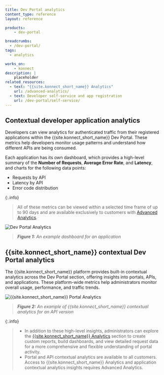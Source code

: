 ```yaml
---
title: Dev Portal analytics
content_type: reference
layout: reference

products:
    - dev-portal

breadcrumbs: 
  - /dev-portal/
tags:
  - analytics

works_on:
    - konnect
description: | 
    placeholder
related_resources:
  - text: "{{site.konnect_short_name}} Analytics"
    url: /advanced-analytics/
  - text: Developer self-service and app registration
    url: /dev-portal/self-service/
---
```


## Contextual developer application analytics

Developers can view analytics for authenticated traffic from their registered applications within the {{site.konnect_short_name}} Dev Portal. These metrics help developers monitor usage patterns and understand how different APIs are being consumed.

Each application has its own dashboard, which provides a high-level summary of the **Number of Requests**, **Average Error Rate**, and **Latency**, and charts for the following data points:

* Requests by API
* Latency by API
* Error code distribution

{:.info}
> All of these metrics can be viewed within a selected time frame of up to 90 days and are available exclusively to customers with [Advanced Analytics](/advanced-analytics/).

![Dev Portal Analytics](/assets/images/dev-portal/dev-portal-analytics.png)
> _**Figure 1:** An example dashboard for an application_

## {{site.konnect_short_name}} contextual Dev Portal analytics

The {{site.konnect_short_name}} platform provides built-in contextual analytics across the Dev Portal section, offering insights into portals, APIs, and applications. These platform-wide metrics help administrators monitor overall usage, performance, and traffic trends.

![{{site.konnect_short_name}} Portal Analytics](/assets/images/dev-portal/konnect-portal-analytics.png)
> _**Figure 2:** An example of {{site.konnect_short_name}} contextual analytics for an API version_

{:.info}
> * In addition to these high-level insights, administrators can explore the [{{site.konnect_short_name}} Analytics](https://cloud.konghq.com/analytics/summary) section to create custom reports, build dashboards, and view detailed request data for a more comprehensive and flexible understanding of portal activity.
> * Portal and API contextual analytics are available to all customers. Access to {{site.konnect_short_name}} Analytics and application contextual analytics insights requires Advanced Analytics.